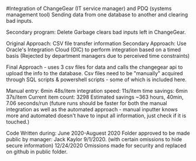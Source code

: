 #Integration of ChangeGear (IT service manager) and PDQ (systems management tool)
Sending data from one database to another and clearing bad inputs. 

Secondary program: Delete Garbage clears bad inputs left in ChangeGear.

Original Approach: CSV file transfer information
Secondary Approach: Use Oracle's Integration Cloud (OIC) to perform integration based on a timed basis (Rejected by department managers due to perceived time constraints)

Final Approach - uses 3 csv files for data and calls the changegear api to upload the info to the database. Csv files need to be "manually" acquired through SQL scripts & powershell scripts - some of which is included here. 

Manual entry: 6min 48s/item
integration speed: 11s/item
time savings: 6min 37s/item
Current item count: 3298
Estimated savings ~363 hours, 40min, 7.06 seconds/run (future runs should be faster for both the manual integration as well as the automated approach - manual inputter knows more and automated doesn't have to input all information, just check if it is touched.)




Code Written during: June 2020-Auguest 2020
Folder approved to be made public by manager: Jack Kaylor 9/1/2020. (with certain omissions to hide secure information)
12/24/2020 Omissions made for security and replaced on github in public folder. 